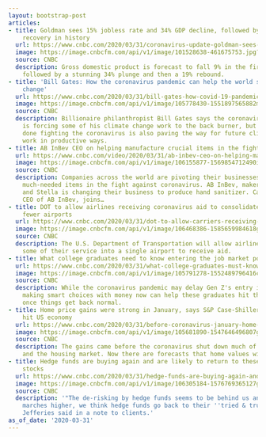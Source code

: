 ```yaml
---
layout: bootstrap-post
articles:
- title: Goldman sees 15% jobless rate and 34% GDP decline, followed by the fastest
    recovery in history
  url: https://www.cnbc.com/2020/03/31/coronavirus-update-goldman-sees-15percent-jobless-rate-followed-by-record-rebound.html
  image: https://image.cnbcfm.com/api/v1/image/101528638-461675753.jpg?v=1584709602
  source: CNBC
  description: Gross domestic product is forecast to fall 9% in the first quarter
    followed by a stunning 34% plunge and then a 19% rebound.
- title: 'Bill Gates: How the coronavirus pandemic can help the world solve climate
    change'
  url: https://www.cnbc.com/2020/03/31/bill-gates-how-covid-19-pandemic-can-help-world-solve-climate-change.html
  image: https://image.cnbcfm.com/api/v1/image/105778430-1551897565882microsoftfounderbillgatesspeaking.jpg?v=1585592012
  source: CNBC
  description: Billionaire philanthropist Bill Gates says the coronavirus pandemic
    is forcing some of his climate change work to the back burner, but the work being
    done fighting the coronavirus is also paving the way for future climate change
    work in productive ways.
- title: AB InBev CEO on helping manufacture crucial items in the fight against coronavirus
  url: https://www.cnbc.com/video/2020/03/31/ab-inbev-ceo-on-helping-manufacture-crucial-items-in-the-fight-against-coronavirus.html
  image: https://image.cnbcfm.com/api/v1/image/106155877-1569854712490img_5289.jpg?v=1569854749
  source: CNBC
  description: Companies across the world are pivoting their businesses to help manufacture
    much-needed items in the fight against coronavirus. AB InBev, maker of Budweiser
    and Stella is changing their business to produce hand sanitizer. Carlos Brito,
    CEO of AB InBev, joins…
- title: DOT to allow airlines receiving coronavirus aid to consolidate routes into
    fewer airports
  url: https://www.cnbc.com/2020/03/31/dot-to-allow-carriers-receiving-coronavirus-aid-to-consolidate-service.html
  image: https://image.cnbcfm.com/api/v1/image/106468386-1585659984618gettyimages-1208433237.jpeg?v=1585660031
  source: CNBC
  description: The U.S. Department of Transportation will allow airlines to consolidate
    some of their service into a single airport to receive aid.
- title: What college graduates need to know entering the job market post-coronavirus
  url: https://www.cnbc.com/2020/03/31/what-college-graduates-must-know-entering-job-market-post-coronavirus.html
  image: https://image.cnbcfm.com/api/v1/image/105791278-1552489796416commencementceremonyattheuniversityofsoutherncalifornia.jpg?v=1552489845
  source: CNBC
  description: While the coronavirus pandemic may delay Gen Z's entry into the workforce,
    making smart choices with money now can help these graduates hit the ground running
    once things get back normal.
- title: Home price gains were strong in January, says S&P Case-Shiller, before coronavirus
    hit US economy
  url: https://www.cnbc.com/2020/03/31/before-coronavirus-january-home-price-gains-were-strong-sp-case-shiller.html
  image: https://image.cnbcfm.com/api/v1/image/105681890-1547646496807gettyimages-895498956.jpeg?v=1585604581
  source: CNBC
  description: The gains came before the coronavirus shut down much of the economy
    and the housing market. Now there are forecasts that home values will weaken significantly.
- title: Hedge funds are buying again and are likely to return to these old, favorite
    stocks
  url: https://www.cnbc.com/2020/03/31/hedge-funds-are-buying-again-and-are-likely-to-return-to-these-old-favorite-stocks.html
  image: https://image.cnbcfm.com/api/v1/image/106305184-1576769365127gettyimages-1131275875.jpeg?v=1579783857
  source: CNBC
  description: '"The de-risking by hedge funds seems to be behind us and if the market
    marches higher, we think hedge funds go back to their ''tried & true'' names,"
    Jefferies said in a note to clients.'
as_of_date: '2020-03-31'
---
```


